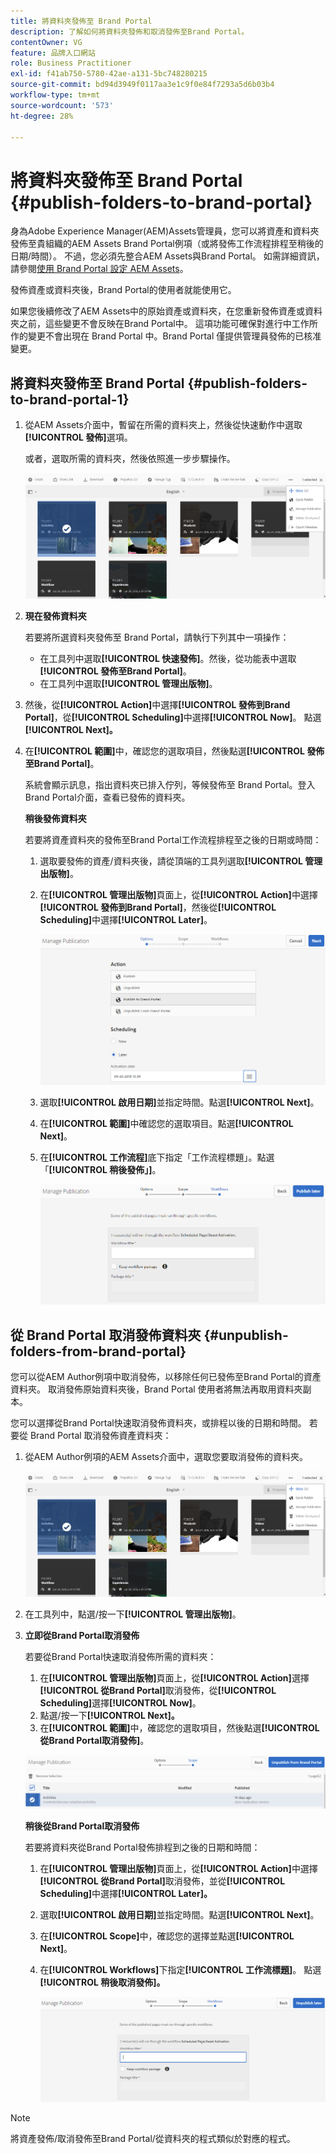 ```yaml
---
title: 將資料夾發佈至 Brand Portal
description: 了解如何將資料夾發佈和取消發佈至Brand Portal。
contentOwner: VG
feature: 品牌入口網站
role: Business Practitioner
exl-id: f41ab750-5780-42ae-a131-5bc748280215
source-git-commit: bd94d3949f0117aa3e1c9f0e84f7293a5d6b03b4
workflow-type: tm+mt
source-wordcount: '573'
ht-degree: 28%

---
```


# 將資料夾發佈至 Brand Portal {#publish-folders-to-brand-portal}

身為Adobe Experience Manager(AEM)Assets管理員，您可以將資產和資料夾發佈至貴組織的AEM Assets Brand Portal例項（或將發佈工作流程排程至稍後的日期/時間）。 不過，您必須先整合AEM Assets與Brand Portal。 如需詳細資訊，請參閱[使用 Brand Portal 設定 AEM Assets](configure-aem-assets-with-brand-portal.md)。

發佈資產或資料夾後，Brand Portal的使用者就能使用它。

如果您後續修改了AEM Assets中的原始資產或資料夾，在您重新發佈資產或資料夾之前，這些變更不會反映在Brand Portal中。 這項功能可確保對進行中工作所作的變更不會出現在 Brand Portal 中。Brand Portal 僅提供管理員發佈的已核准變更。

## 將資料夾發佈至 Brand Portal {#publish-folders-to-brand-portal-1}

1. 從AEM Assets介面中，暫留在所需的資料夾上，然後從快速動作中選取&#x200B;**[!UICONTROL 發佈]**&#x200B;選項。

   或者，選取所需的資料夾，然後依照進一步步驟操作。

   ![publish2bp](assets/publish2bp.png)

2. **現在發佈資料夾**

   若要將所選資料夾發佈至 Brand Portal，請執行下列其中一項操作：

   * 在工具列中選取&#x200B;**[!UICONTROL 快速發佈]**。然後，從功能表中選取&#x200B;**[!UICONTROL 發佈至Brand Portal]**。
   * 在工具列中選取&#x200B;**[!UICONTROL 管理出版物]**。

3. 然後，從&#x200B;**[!UICONTROL Action]**&#x200B;中選擇&#x200B;**[!UICONTROL 發佈到Brand Portal]**，從&#x200B;**[!UICONTROL Scheduling]**&#x200B;中選擇&#x200B;**[!UICONTROL Now]**。 點選&#x200B;**[!UICONTROL Next]。**
4. 在&#x200B;**[!UICONTROL 範圍]**&#x200B;中，確認您的選取項目，然後點選&#x200B;**[!UICONTROL 發佈至Brand Portal]**。

   系統會顯示訊息，指出資料夾已排入佇列，等候發佈至 Brand Portal。登入Brand Portal介面，查看已發佈的資料夾。

   **稍後發佈資料夾**

   若要將資產資料夾的發佈至Brand Portal工作流程排程至之後的日期或時間：

   1. 選取要發佈的資產/資料夾後，請從頂端的工具列選取&#x200B;**[!UICONTROL 管理出版物]**。
   2. 在&#x200B;**[!UICONTROL 管理出版物]**&#x200B;頁面上，從&#x200B;**[!UICONTROL Action]**&#x200B;中選擇&#x200B;**[!UICONTROL 發佈到Brand Portal]**，然後從&#x200B;**[!UICONTROL Scheduling]**&#x200B;中選擇&#x200B;**[!UICONTROL Later]**。

      ![publishlaterbp](assets/publishlaterbp.png)

   3. 選取&#x200B;**[!UICONTROL 啟用日期]**&#x200B;並指定時間。點選&#x200B;**[!UICONTROL Next]**。
   4. 在&#x200B;**[!UICONTROL 範圍]**&#x200B;中確認您的選取項目。點選&#x200B;**[!UICONTROL Next]**。
   5. 在&#x200B;**[!UICONTROL 工作流程]**&#x200B;底下指定「工作流程標題」。點選「**[!UICONTROL 稍後發佈」]**。

      ![managerchedulepub](assets/manageschedulepub.png)

## 從 Brand Portal 取消發佈資料夾 {#unpublish-folders-from-brand-portal}

您可以從AEM Author例項中取消發佈，以移除任何已發佈至Brand Portal的資產資料夾。 取消發佈原始資料夾後，Brand Portal 使用者將無法再取用資料夾副本。

您可以選擇從Brand Portal快速取消發佈資料夾，或排程以後的日期和時間。 若要從 Brand Portal 取消發佈資產資料夾：

1. 從AEM Author例項的AEM Assets介面中，選取您要取消發佈的資料夾。

   ![publish2bp-1](assets/publish2bp-1.png)

2. 在工具列中，點選/按一下&#x200B;**[!UICONTROL 管理出版物]**。

3. **立即從Brand Portal取消發佈**

   若要從Brand Portal快速取消發佈所需的資料夾：

   1. 在&#x200B;**[!UICONTROL 管理出版物]**&#x200B;頁面上，從&#x200B;**[!UICONTROL Action]**&#x200B;選擇&#x200B;**[!UICONTROL 從Brand Portal]**&#x200B;取消發佈，從&#x200B;**[!UICONTROL Scheduling]**&#x200B;選擇&#x200B;**[!UICONTROL Now]**。
   2. 點選/按一下&#x200B;**[!UICONTROL Next]。**
   3. 在&#x200B;**[!UICONTROL 範圍]**&#x200B;中，確認您的選取項目，然後點選&#x200B;**[!UICONTROL 從Brand Portal取消發佈]**。

   ![confirm-unpublish](assets/confirm-unpublish.png)

   **稍後從Brand Portal取消發佈**

   若要將資料夾從Brand Portal發佈排程到之後的日期和時間：

   1. 在&#x200B;**[!UICONTROL 管理出版物]**&#x200B;頁面上，從&#x200B;**[!UICONTROL Action]**&#x200B;中選擇&#x200B;**[!UICONTROL 從Brand Portal]**&#x200B;取消發佈，並從&#x200B;**[!UICONTROL Scheduling]**&#x200B;中選擇&#x200B;**[!UICONTROL Later]。**
   2. 選取&#x200B;**[!UICONTROL 啟用日期]**&#x200B;並指定時間。點選&#x200B;**[!UICONTROL Next]**。
   3. 在&#x200B;**[!UICONTROL Scope]**&#x200B;中，確認您的選擇並點選&#x200B;**[!UICONTROL Next]**。
   4. 在&#x200B;**[!UICONTROL Workflows]**&#x200B;下指定&#x200B;**[!UICONTROL 工作流標題]**。 點選&#x200B;**[!UICONTROL 稍後取消發佈]。**

      ![unpublishworkflows](assets/unpublishworkflows.png)


>[!NOTE]
>
>將資產發佈/取消發佈至Brand Portal/從資料夾的程式類似於對應的程式。
